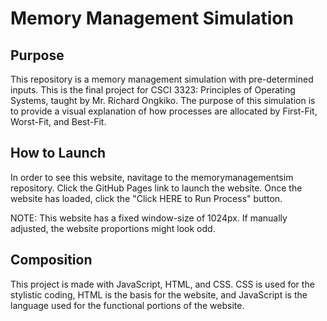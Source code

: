 # Memory Management Simulation
## Purpose
This repository is a memory management simulation with pre-determined inputs. 
This is the final project for CSCI 3323: Principles of Operating Systems, taught by Mr. Richard Ongkiko.
The purpose of this simulation is to provide a visual explanation of how processes are allocated by
First-Fit, Worst-Fit, and Best-Fit.
## How to Launch
In order to see this website, navitage to the memorymanagementsim repository. 
Click the GitHub Pages link to launch the website.
Once the website has loaded, click the "Click HERE to Run Process" button.

NOTE: This website has a fixed window-size of 1024px. If manually adjusted, the website proportions might look odd.
## Composition
This project is made with JavaScript, HTML, and CSS.
CSS is used for the stylistic coding, HTML is the basis for the website, and JavaScript is the language used for the functional portions of the website.
